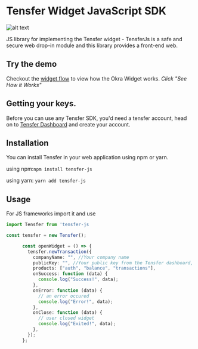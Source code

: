 # Tensfer Widget JavaScript SDK
![alt text](https://files.readme.io/41dcda7-react-native-black.svg)

JS library for implementing the Tensfer widget - TensferJs is a safe and secure web drop-in module and this library provides a front-end web. 

## Try the demo
Checkout the [widget flow](https://tensfer.co) to view how the Okra Widget works. *Click "See How it Works"*

## Getting your keys.
Before you can use any Tensfer SDK, you'd need a tensfer account, head on to [Tensfer Dashboard](#) and create your account. 
## Installation
You can install Tensfer in your web application using npm or yarn.

using npm:`npm install tensfer-js`

using yarn: `yarn add tensfer-js`

## Usage

For JS frameworks import it and use

```ts
import Tensfer from 'tensfer-js

const tensfer = new Tensfer();

      const openWidget = () => {
        tensfer.newTransaction({
          companyName: "", //Your company name
          publicKey: "", //Your public key from the Tensfer dashboard,
          products: ["auth", "balance", "transactions"],
          onSuccess: function (data) {
            console.log("Success!", data);
          },
          onError: function (data) {
            // an error occured
            console.log("Error!", data);
          },
          onClose: function (data) {
            // user closed widget
            console.log("Exited!", data);
          },
        });
      };

```
